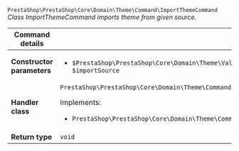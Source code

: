 `PrestaShop\PrestaShop\Core\Domain\Theme\Command\ImportThemeCommand`
_Class ImportThemeCommand imports theme from given source._

| Command details            |    |
| -------------------------- | -- |
| **Constructor parameters** | <ul> <li>`$PrestaShop\PrestaShop\Core\Domain\Theme\ValueObject\ThemeImportSource $importSource`</li> </ul> |
| **Handler class**          | `PrestaShop\PrestaShop\Core\Domain\Theme\CommandHandler\ImportThemeHandler`  <p> Implements: </p> <ul>  <li>`PrestaShop\PrestaShop\Core\Domain\Theme\CommandHandler\ImportThemeHandlerInterface`</li>  |
| **Return type** |  `void`  |
